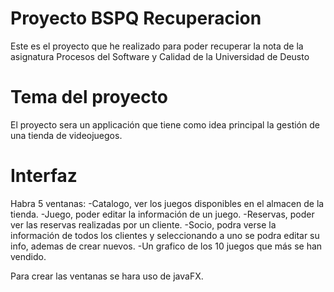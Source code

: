 # Proyecto BSPQ Recuperacion
Este es el proyecto que he realizado para poder recuperar la nota de la asignatura Procesos del Software y Calidad de la Universidad de Deusto

# Tema del proyecto
El proyecto sera un applicación que tiene como idea principal la gestión de una tienda de videojuegos.

# Interfaz
Habra 5 ventanas:
  -Catalogo, ver los juegos disponibles en el almacen de la tienda.
  -Juego, poder editar la información de un juego.
  -Reservas, poder ver las reservas realizadas por un cliente.
  -Socio, podra verse la información de todos los clientes y seleccionando a uno se podra editar su info, ademas de crear nuevos.
  -Un grafico de los 10 juegos que más se han vendido.
  
Para crear las ventanas se hara uso de javaFX.
